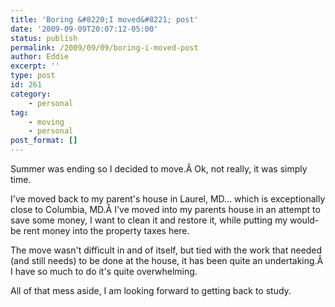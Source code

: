 ```yaml
---
title: 'Boring &#8220;I moved&#8221; post'
date: '2009-09-09T20:07:12-05:00'
status: publish
permalink: /2009/09/09/boring-i-moved-post
author: Eddie
excerpt: ''
type: post
id: 261
category:
    - personal
tag:
    - moving
    - personal
post_format: []
---
```

Summer was ending so I decided to move.Â Ok, not really, it was simply time.

I've moved back to my parent's house in Laurel, MD... which is exceptionally close to Columbia, MD.Â I've moved into my parents house in an attempt to save some money, I want to clean it and restore it, while putting my would-be rent money into the property taxes here.

The move wasn't difficult in and of itself, but tied with the work that needed (and still needs) to be done at the house, it has been quite an undertaking.Â I have so much to do it's quite overwhelming.

All of that mess aside, I am looking forward to getting back to study.